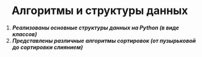 <h1 align=center>Алгоритмы и структуры данных</h1>

1. ***Реализованы основные структуры данных на Python (в виде классов)***
2. ***Представлены различные алгоритмы сортировок (от пузырьковой до сортировки слиянием)***
